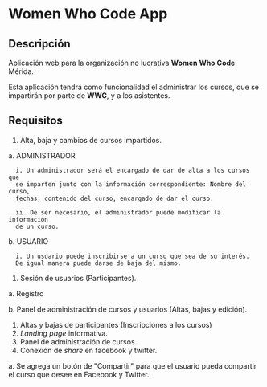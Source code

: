 # Women Who Code App

## Descripción
Aplicación web para la organización no lucrativa **Women Who Code** Mérida.

Esta aplicación tendrá como funcionalidad el administrar los cursos,
que se impartirán por parte de **WWC**, y a los asistentes.

## Requisitos
1. Alta, baja y cambios de cursos impartidos.

  a. ADMINISTRADOR

      i. Un administrador será el encargado de dar de alta a los cursos que
      se imparten junto con la información correspondiente: Nombre del curso,
      fechas, contenido del curso, encargado de dar el curso.

      ii. De ser necesario, el administrador puede modificar la información
      de un curso.
  b. USUARIO

      i. Un usuario puede inscribirse a un curso que sea de su interés.
      De igual manera puede darse de baja del mismo.

1. Sesión de usuarios (Participantes).

  a. Registro

  b. Panel de administración de cursos y usuarios (Altas, bajas y edición).

1. Altas y bajas de participantes (Inscripciones a los cursos)
1. *Landing page* informativa.
1. Panel de administración de cursos.
1. Conexión de *share* en facebook y twitter.

  a. Se agrega un botón de "Compartir" para que el usuario pueda compartir el
  curso que desee en Facebook y Twitter.